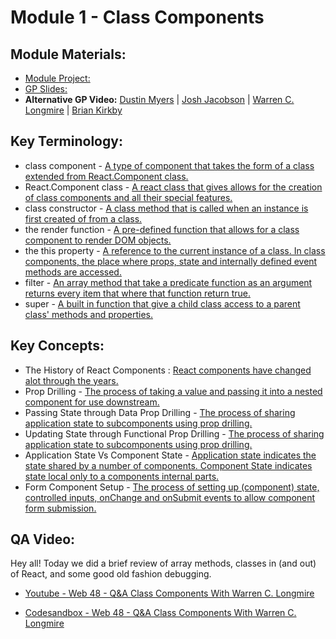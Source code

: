 # Module 1 - Class Components

##  Module Materials:
-   [Module Project: ](https://github.com/BloomInstituteOfTechnology/web-module-project-class-components) 
-   [GP Slides: ](https://docs.google.com/presentation/d/1OVVjER35KhqjXIW-MD_n6hHubpX5_AruuFfv_Yg6Wb0/edit?usp=sharing) 
-   **Alternative GP Video:** [Dustin Myers](https://youtu.be/QCvc9-BklME) | [Josh Jacobson](https://youtu.be/L9KvL8f3Z1A) | [Warren C. Longmire](https://youtu.be/6UOlPRte5DM) | [Brian Kirkby](https://youtu.be/DrAOcO12NhI)

##  Key Terminology:
-   class component - [A type of component that takes the form of a class extended from React.Component class.](https://www.w3schools.com/react/react_components.asp)
-   React.Component class - [A react class that gives allows for the creation of class components and all their special features.](https://reactjs.org/docs/react-component.html)
-   class constructor - [A class method that is called when an instance is first created of from a class.](https://developer.mozilla.org/en-US/docs/Web/JavaScript/Reference/Classes/constructor)
-   the render function - [A pre-defined function that allows for a class component to render DOM objects.](https://reactjs.org/docs/components-and-props.html)
-   the this property - [A reference to the current instance of a class. In class components, the place where props, state and internally defined event methods are accessed.](https://www.w3schools.com/js/js_this.asp)
-   filter - [An array method that take a predicate function as an argument returns every item that where that function return true.](https://www.w3schools.com/jsref/jsref_filter.asp)
-   super - [A built in function that give a child class access to a parent class' methods and properties.](https://developer.mozilla.org/en-US/docs/Web/JavaScript/Reference/Operators/super)

##  Key Concepts:
-   The History of React Components : [React components have changed alot through the years.](https://www.youtube.com/watch?v=Kzeog8yTFaE)
-   Prop Drilling - [The process of taking a value and passing it into a nested component for use downstream.](https://kentcdodds.com/blog/prop-drilling)
-   Passing State through Data Prop Drilling - [The process of sharing application state to subcomponents using prop drilling.](https://www.robinwieruch.de/react-pass-props-to-component#react-props-vs-state)
-   Updating State through Functional Prop Drilling - [The process of sharing application state to subcomponents using prop drilling.](https://www.robinwieruch.de/react-pass-props-to-component#react-props-vs-state)
-   Application State Vs Component State - [Application state indicates the state shared by a number of components. Component State indicates state local only to a components internal parts.](https://teamtreehouse.com/community/what-is-the-difference-between-application-state-and-component-state-in-react)
-   Form Component Setup - [The process of setting up (component) state, controlled inputs, onChange and onSubmit events to allow component form submission.](https://reactjs.org/docs/forms.html)

## QA Video:

Hey all! Today we did a brief review of array methods, classes in (and out) of React, and some good old fashion debugging.

-   [Youtube - Web 48 - Q&A Class Components With Warren C. Longmire](https://lambdaschool.zoom.us/rec/play/Y3WNsPH8zlLr7n3N0lJoU887F6dux2sZKMGcyz_WSYn6tWnmpFiG3qNv2gmNsNE7V5GfD1Nr7LfMgPbk.BnyCSeNumVJMOV8o?continueMode=true&_x_zm_rtaid=yuY0tWgKQVKBiXm-A_2H8A.1635258407149.7a4195056996b57140d3a7cd4cad2f76&_x_zm_rhtaid=266)

-   [Codesandbox - Web 48 - Q&A Class Components With Warren C. Longmire ](https://codesandbox.io/s/quiet-mountain-08rxn?file=/src/App.js) 
